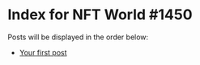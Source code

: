 # Index for NFT World #1450
Posts will be displayed in the order below:

- [Your first post](./001-first.md)

